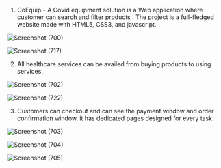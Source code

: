 1. CoEquip - A Covid equipment solution is a Web application where customer can search and filter products . The project is a full-fledged website made with HTML5, CSS3, and javascript.

![Screenshot (700)](https://user-images.githubusercontent.com/75442226/166518863-dfa32675-3e61-4943-a611-75fbc45999a8.png)


![Screenshot (717)](https://user-images.githubusercontent.com/75442226/166519496-a78285a5-d94d-40d0-8aad-21bd521b1770.png)


2. All healthcare services can be availed from buying products to using services.

![Screenshot (702)](https://user-images.githubusercontent.com/75442226/166520029-f3e3f72f-9b1d-4449-b394-d1a86d331f8c.png)


![Screenshot (722)](https://user-images.githubusercontent.com/75442226/166522250-30dff557-2a66-4fef-ae07-7ce542392710.png)


3. Customers can checkout and can see the payment window and order confirmation window, it has dedicated pages designed for every task.

![Screenshot (703)](https://user-images.githubusercontent.com/75442226/166521077-fe6d5d8f-3240-43c2-8f2e-73561256602b.png)


![Screenshot (704)](https://user-images.githubusercontent.com/75442226/166521138-f1ae0cdf-2547-4d84-b689-6eae2f151e28.png)


![Screenshot (705)](https://user-images.githubusercontent.com/75442226/166521188-ae58ecac-af51-4ed4-b864-f118f0f87345.png)
